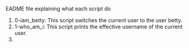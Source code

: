 EADME file explaining what each script do

1. 0-iam_betty: This script switches the current user to the user betty.
2. 1-who_am_i: This script prints the effective username of the current user.
3.  
